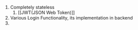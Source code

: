 1) Completely stateless
	1) [[JWT(JSON Web Token)]]
2) Various Login Functionality, its implementation in backend
3) 